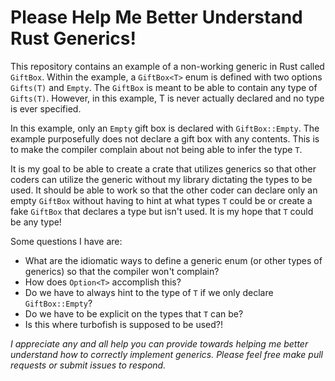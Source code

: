 # Please Help Me Better Understand Rust Generics!

This repository contains an example of a non-working generic in Rust called `GiftBox`. Within the example, a 
`GiftBox<T>` enum is defined with two options `Gifts(T)` and `Empty`. The `GiftBox` is meant to be able to contain any 
type of `Gifts(T)`. However, in this example, T is never actually declared and no type is ever specified.

In this example, only an `Empty` gift box is declared with `GiftBox::Empty`. The example purposefully does not declare a
gift box with any contents. This is to make the compiler complain about not being able to infer the type `T`.

It is my goal to be able to create a crate that utilizes generics so that other coders can utilize the generic without 
my library dictating the types to be used. It should be able to work so that the other coder can declare only an empty 
`GiftBox` without having to hint at what types `T` could be or create a fake `GiftBox` that declares a type but isn't 
used. It is my hope that `T` could be any type!

Some questions I have are:
- What are the idiomatic ways to define a generic enum (or other types of generics) so that the compiler won't complain?
- How does `Option<T>` accomplish this?
- Do we have to always hint to the type of `T` if we only declare `GiftBox::Empty`?
- Do we have to be explicit on the types that `T` can be?
- Is this where turbofish is supposed to be used?!

_I appreciate any and all help you can provide towards helping me better understand how to correctly implement generics.
Please feel free make pull requests or submit issues to respond._